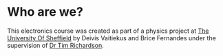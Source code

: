 Who are we?
===========

This electronics course was created as part of a physics project at [The University Of Sheffield](http://www.shef.ac.uk) by Deivis Vaitiekus and Brice Fernandes under the supervision of [Dr Tim Richardson](http://www.shef.ac.uk/physics/contacts/tim-richardson.html).

